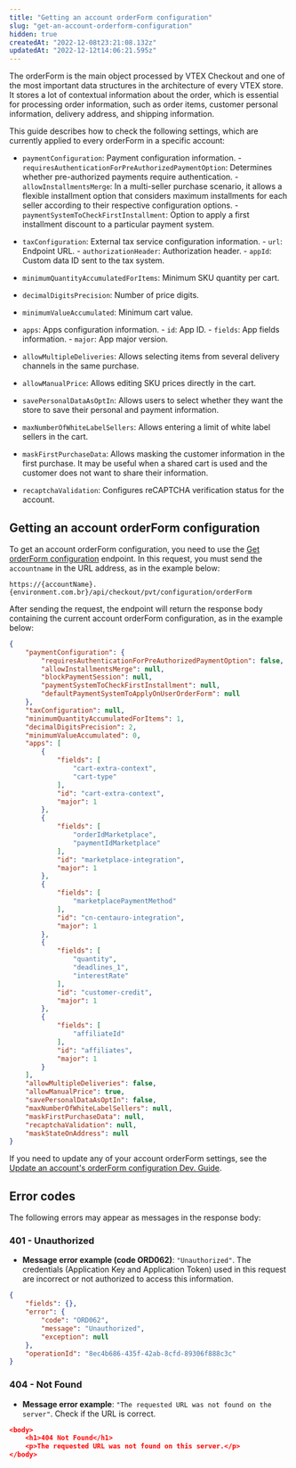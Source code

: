 ```yaml
---
title: "Getting an account orderForm configuration"
slug: "get-an-account-orderform-configuration"
hidden: true
createdAt: "2022-12-08t23:21:08.132z"
updatedAt: "2022-12-12t14:06:21.595z"
---
```


The orderForm is the main object processed by VTEX Checkout and one of the most important data structures in the architecture of every VTEX store. It stores a lot of contextual information about the order, which is essential for processing order information, such as order items, customer personal information, delivery address, and shipping information.

This guide describes how to check the following settings, which are currently applied to every orderForm in a specific account:

- `paymentConfiguration`: Payment configuration information. -  `requiresAuthenticationForPreAuthorizedPaymentOption`: Determines whether pre-authorized payments require authentication. - `allowInstallmentsMerge`: In a multi-seller purchase scenario, it allows a flexible installment option that considers maximum installments for each seller according to their respective configuration options. - `paymentSystemToCheckFirstInstallment`: Option to apply a first installment discount to a particular payment system.

- `taxConfiguration`: External tax service configuration information. - `url`: Endpoint URL. - `authorizationHeader`: Authorization header. - `appId`: Custom data ID sent to the tax system.

- `minimumQuantityAccumulatedForItems`: Minimum SKU quantity per cart.
- `decimalDigitsPrecision`: Number of price digits.
- `minimumValueAccumulated`: Minimum cart value.
- `apps`: Apps configuration information. - `id`: App ID. - `fields`: App fields information. - `major`: App major version.

- `allowMultipleDeliveries`: Allows selecting items from several delivery channels in the same purchase.
- `allowManualPrice`: Allows editing SKU prices directly in the cart.
- `savePersonalDataAsOptIn`: Allows users to select whether they want the store to save their personal and payment information.
- `maxNumberOfWhiteLabelSellers`: Allows entering a limit of white label sellers in the cart.
- `maskFirstPurchaseData`: Allows masking the customer information in the first purchase. It may be useful when a shared cart is used and the customer does not want to share their information.
- `recaptchaValidation`: Configures reCAPTCHA verification status for the account.

## Getting an account orderForm configuration

To get an account orderForm configuration, you need to use the [Get orderForm configuration](https://developers.vtex.com/vtex-rest-api/reference/getorderformconfiguration) endpoint. In this request, you must send the `accountname` in the URL address, as in the example below:

`https://{accountName}.{environment.com.br}/api/checkout/pvt/configuration/orderForm`

After sending the request, the endpoint will return the response body containing the current account orderForm configuration, as in the example below:

```json
{
    "paymentConfiguration": {
        "requiresAuthenticationForPreAuthorizedPaymentOption": false,
        "allowInstallmentsMerge": null,
        "blockPaymentSession": null,
        "paymentSystemToCheckFirstInstallment": null,
        "defaultPaymentSystemToApplyOnUserOrderForm": null
    },
    "taxConfiguration": null,
    "minimumQuantityAccumulatedForItems": 1,
    "decimalDigitsPrecision": 2,
    "minimumValueAccumulated": 0,
    "apps": [
        {
            "fields": [
                "cart-extra-context",
                "cart-type"
            ],
            "id": "cart-extra-context",
            "major": 1
        },
        {
            "fields": [
                "orderIdMarketplace",
                "paymentIdMarketplace"
            ],
            "id": "marketplace-integration",
            "major": 1
        },
        {
            "fields": [
                "marketplacePaymentMethod"
            ],
            "id": "cn-centauro-integration",
            "major": 1
        },
        {
            "fields": [
                "quantity",
                "deadlines_1",              
                "interestRate"
            ],
            "id": "customer-credit",
            "major": 1
        },
        {
            "fields": [
                "affiliateId"
            ],
            "id": "affiliates",
            "major": 1
        }
    ],
    "allowMultipleDeliveries": false,
    "allowManualPrice": true,
    "savePersonalDataAsOptIn": false,
    "maxNumberOfWhiteLabelSellers": null,
    "maskFirstPurchaseData": null,
    "recaptchaValidation": null,
    "maskStateOnAddress": null
}
```

If you need to update any of your account orderForm settings, see the [Update an account's orderForm configuration Dev. Guide](https://developers.vtex.com/vtex-rest-api/docs/update-an-account-orderform-configuration).

## Error codes

The following errors may appear as messages in the response body:

### 401 - Unauthorized

- **Message error example (code ORD062)**: `"Unauthorized"`. The credentials (Application Key and Application Token) used in this request are incorrect or not authorized to access this information.

```json
{
    "fields": {},
    "error": {
        "code": "ORD062",
        "message": "Unauthorized",
        "exception": null
    },
    "operationId": "8ec4b686-435f-42ab-8cfd-89306f888c3c"
}
```


### 404 - Not Found

- **Message error example**: `"The requested URL was not found on the server"`. Check if the URL is correct.

```json
<body>
    <h1>404 Not Found</h1>
    <p>The requested URL was not found on this server.</p>
</body>
```
